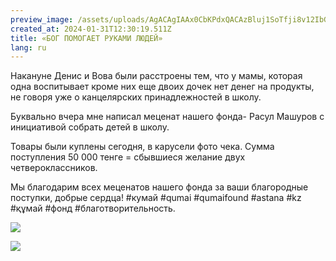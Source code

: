 ```yaml
---
preview_image: /assets/uploads/AgACAgIAAx0CbKPdxQACAzBluj1SoTfji8v12IbGYFVeNuZVqQAC2dQxG9Fd0ElBff-UHopHTAEAAwIAA3kAAzQE
created_at: 2024-01-31T12:30:19.511Z
title: «БОГ ПОМОГАЕТ РУКАМИ ЛЮДЕЙ»
lang: ru
---
```


Накануне Денис и Вова были расстроены тем, что у мамы, которая одна воспитывает кроме них еще двоих дочек нет денег на продукты, не говоря уже о канцелярских принадлежностей в школу.

Буквально вчера мне написал меценат нашего фонда- Расул Машуров с инициативой собрать детей в школу.

Товары были куплены сегодня, в карусели фото чека. Сумма поступления 50 000 тенге = сбывшиеся желание двух четвероклассников.

Мы благодарим всех меценатов нашего фонда за ваши благородные поступки, добрые сердца! #кумай #qumai #qumaifound #astana #kz #құмай #фонд #благотворительность.

![](/assets/uploads/AgACAgIAAx0CbKPdxQACAzFluj1SkV0nLwdq_4yN212gd6jZ7QAC2NQxG9Fd0EmkzRo_Hnlm1wEAAwIAA3kAAzQE)

![](/assets/uploads/AgACAgIAAx0CbKPdxQACAy9luj1SiLtUzn64SIUXUpa08Jc2tgAC19QxG9Fd0EkaIyIZ7ZOtzQEAAwIAA3kAAzQE)

